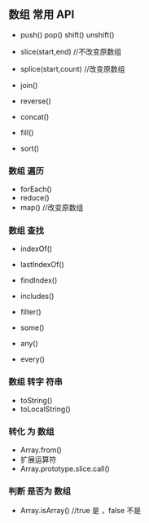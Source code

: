 ## 数组 常用 API
 
 - push() pop() shift() unshift()
  
 - slice(start,end)  //不改变原数组
 - splice(start,count) //改变原数组
  
 - join()
 - reverse()
 - concat()
 - fill()
 - sort()
  
 ### 数组 遍历
 - forEach()
 - reduce()
 - map() //改变原数组
  
 ### 数组 查找
 - indexOf()
 - lastIndexOf()
 - findIndex()
 - includes()
  
 - filter()
 - some()
 - any()
 - every()
 
 ### 数组 转字 符串
 - toString()
 - toLocalString()
  
 ### 转化 为 数组
 - Array.from()
 - 扩展运算符
 - Array.prototype.slice.call()
  
 ### 判断 是否为 数组
 - Array.isArray()    //true 是 ，false 不是
 
